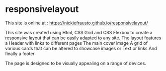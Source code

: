 # responsivelayout

This site is online at : https://nickiefrausto.github.io/responsivelayout/

This site was created using Html, CSS Grid and CSS Flexbox to create a responsive layout that can be easily adapted to any site. 
The layout features a Header with links to different pages
The main cover image
A grid  of various cards that can be altered to showcase images or Text or links 
And finally a footer 

The page is designed to be visually appealing on a range of devices. 
